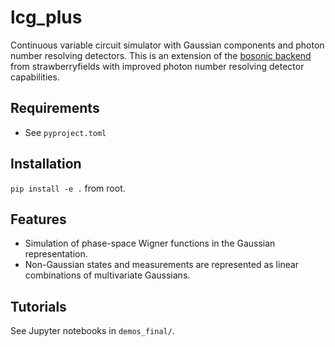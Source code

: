 # lcg_plus

Continuous variable circuit simulator with Gaussian components and photon number resolving detectors. This is an extension of the [bosonic backend](https://strawberryfields.ai/photonics/demos/run_intro_bosonic.html) from strawberryfields with improved photon number resolving detector capabilities.

## Requirements
- See `pyproject.toml`

## Installation
`pip install -e .` from root.

## Features
- Simulation of phase-space Wigner functions in the Gaussian representation.
- Non-Gaussian states and measurements are represented as linear combinations of multivariate Gaussians.

## Tutorials
See Jupyter notebooks in `demos_final/`.


